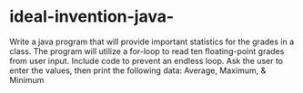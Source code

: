 # ideal-invention-java-
Write a java program that will provide important statistics for the grades in a class. The program will utilize a for-loop to read ten floating-point grades from user input. Include code to prevent an endless loop. Ask the user to enter the values, then print the following data: Average, Maximum, &amp; Minimum
